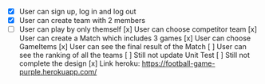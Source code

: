 
- [x] User can sign up, log in and log out
- [x] User can create team with 2 members
- [ ] User can play by only themself
[x] User can choose competitor team
[x] User can create a Match which includes 3 games
[x] User can choose GameItems
[x] User can see the final result of the Match
[ ] User can see the ranking of all the teams
[ ] Still not update Unit Test
[ ] Still not complete the design
[x] Link heroku: https://football-game-purple.herokuapp.com/
